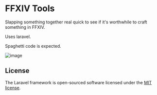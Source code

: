 # FFXIV Tools

Slapping something together real quick to see if it's worthwhile to craft something in FFXIV.

Uses laravel.

Spaghetti code is expected.

![image](https://github.com/NekoFluff/ffxiv-tools/assets/14190780/2325e76c-dc7c-4460-adc8-d13f6b46bf93)


## License

The Laravel framework is open-sourced software licensed under the [MIT license](https://opensource.org/licenses/MIT).

